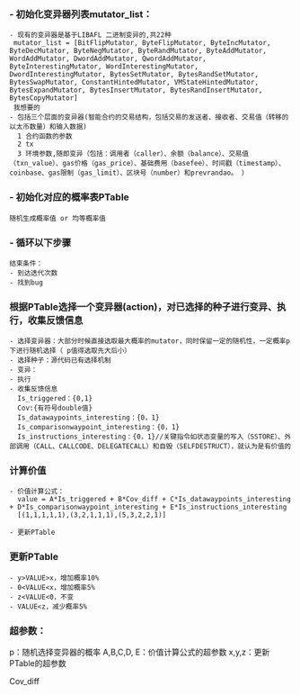 ### - 初始化变异器列表mutator_list：
    - 现有的变异器是基于LIBAFL 二进制变异的,共22种
     mutator_list = [BitFlipMutator, ByteFlipMutator, ByteIncMutator, ByteDecMutator, ByteNegMutator, ByteRandMutator, ByteAddMutator, WordAddMutator, DwordAddMutator, QwordAddMutator, ByteInterestingMutator, WordInterestingMutator, DwordInterestingMutator, BytesSetMutator, BytesRandSetMutator, BytesSwapMutator, ConstantHintedMutator, VMStateHintedMutator, BytesExpandMutator, BytesInsertMutator, BytesRandInsertMutator, BytesCopyMutator]
     我想要的
    - 包括三个层面的变异器(智能合约的交易结构，包括交易的发送者、接收者、交易值（转移的以太币数量）和输入数据)
      1 合约函数的参数
      2 tx
      3 环境参数,随即变异（包括：调用者（caller）、余额（balance）、交易值（txn_value）、gas价格（gas_price）、基础费用（basefee）、时间戳（timestamp）、coinbase、gas限制（gas_limit）、区块号（number）和prevrandao。 ）



### - 初始化对应的概率表PTable
    随机生成概率值 or 均等概率值


### - 循环以下步骤
    结束条件：
    - 到达迭代次数
    - 找到bug

### 根据PTable选择一个变异器(action)，对已选择的种子进行变异、执行，收集反馈信息
    - 选择变异器：大部分时候直接选取最大概率的mutator，同时保留一定的随机性，一定概率p下进行随机选择（ p值得选取先大后小）
    - 选择种子：源代码已有选择机制
    - 变异：
    - 执行
    - 收集反馈信息
      Is_triggered：{0,1}
      Cov:{有符号double值}
      Is_datawaypoints_interesting：{0，1}
      Is_comparisonwaypoint_interesting：{0，1}
      Is_instructions_interesting：{0，1}//关键指令如状态变量的写入（SSTORE）、外部调用（CALL、CALLCODE、DELEGATECALL）和自毁（SELFDESTRUCT），就认为是有价值的



### 计算价值
    - 价值计算公式：
      value = A*Is_triggered + B*Cov_diff + C*Is_datawaypoints_interesting + D*Is_comparisonwaypoint_interesting + E*Is_instructions_interesting
      [(1,1,1,1,1),(3,2,1,1,1),(5,3,2,2,1)]

    - 更新PTable

### 更新PTable
    - y>VALUE>x，增加概率10%
    - 0<VALUE<x，增加概率5%
    - z<VALUE<0，不变
    - VALUE<z，减少概率5%



### 超参数：

p：随机选择变异器的概率
A,B,C,D, E：价值计算公式的超参数
x,y,z：更新PTable的超参数

Cov_diff